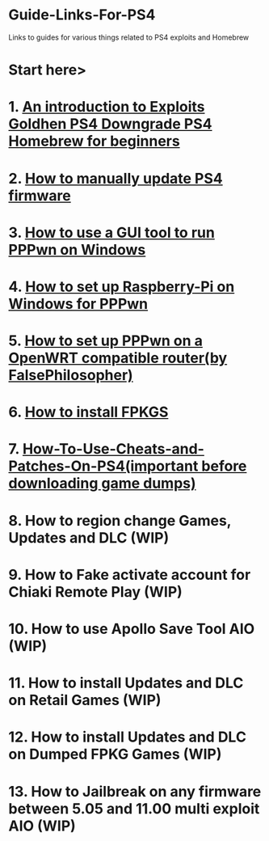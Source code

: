 # Guide-Links-For-PS4
Links to guides for various things related to PS4 exploits and Homebrew  
# Start here>    
# 1. [An introduction to Exploits Goldhen PS4 Downgrade PS4 Homebrew for beginners](https://github.com/DrYenyen/An-introduction-to-Exploits-Goldhen-and-PS4-Homebrew-for-beginners?tab=readme-ov-file)  
# 2. [How to manually update PS4 firmware](https://github.com/DrYenyen/PS4-Firware-Update-Guide)          
# 3. [How to use a GUI tool to run PPPwn on Windows](https://github.com/DrYenyen/PPPwnGo-Guide)           
# 4. [How to set up Raspberry-Pi on Windows for PPPwn](https://github.com/DrYenyen/PPPwn-Setup-Guide-For-Raspberry-Pi)               
# 5. [How to set up PPPwn on a OpenWRT compatible router(by FalsePhilosopher)](https://github.com/FalsePhilosopher/PPPwnWRT)             
# 6. [How to install FPKGS](https://github.com/DrYenyen/How-To-Install-PS4-FPKGS)                
# 7. [How-To-Use-Cheats-and-Patches-On-PS4(important before downloading game dumps)](https://github.com/DrYenyen/How-To-Use-Goldhen-Cheats-and-Patches-On-PS4)           
# 8. How to region change Games, Updates and DLC (WIP)       
# 9. How to Fake activate account for Chiaki Remote Play (WIP)          
# 10. How to use Apollo Save Tool AIO (WIP)             
# 11. How to install Updates and DLC on Retail Games (WIP)             
# 12. How to install Updates and DLC on Dumped FPKG Games  (WIP)    
# 13. How to Jailbreak on any firmware between 5.05 and 11.00 multi exploit AIO (WIP)   
   
